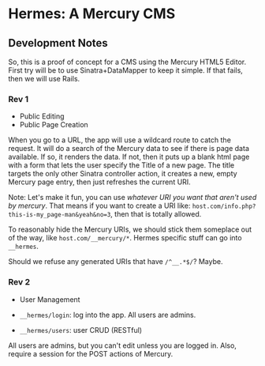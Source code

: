 # Hermes: A Mercury CMS #

## Development Notes ##

So, this is a proof of concept for a CMS using the Mercury HTML5 Editor.  First try will be to use Sinatra+DataMapper to keep it simple.  If that fails, then we will use Rails. 

### Rev 1 ###

- Public Editing
- Public Page Creation

When you go to a URL, the app will use a wildcard route to catch the request.  It will do a search of the Mercury data to see if there is page data available.  If so, it renders the data.  If not, then it puts up a blank html page with a form that lets the user specify the Title of a new page.  The title targets the only other Sinatra controller action, it creates a new, empty Mercury page entry, then just refreshes the current URI.

Note: Let's make it fun, you can use *whatever URI you want that aren't used by mercury*.  That means if you want to create a URI like: `host.com/info.php?this-is-my_page-man&yeah&no=3`, then that is totally allowed.

To reasonably hide the Mercury URIs, we should stick them someplace out of the way, like `host.com/__mercury/*`.  Hermes specific stuff can go into `__hermes`.

Should we refuse any generated URIs that have `/^__.*$/`?  Maybe.

### Rev 2 ###

- User Management

 - `__hermes/login`: log into the app. All users are admins.  
 - `__hermes/users`: user CRUD (RESTful)

All users are admins, but you can't edit unless you are logged in.  Also, require a session for the POST actions of Mercury.